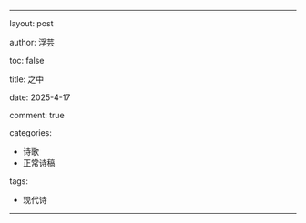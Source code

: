 ---

layout: post

author: 浮芸

toc: false

title: 之中

date: 2025-4-17

comment: true

categories: 
  - 诗歌
  - 正常诗稿

tags:
  - 现代诗
---